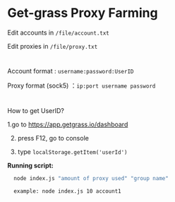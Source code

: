 # Get-grass Proxy Farming


Edit accounts in `/file/account.txt`

Edit proxies in `/file/proxy.txt`
#
Account format          : `username:password:UserID`

Proxy format (sock5)    ：`ip:port username password`
#
How to get UserID?

1.go to https://app.getgrass.io/dashboard

2. press F12, go to console
   
3. type `localStorage.getItem('userId')`

**Running script:**

```bash
  node index.js "amount of proxy used" "group name"
```
```bash
  example: node index.js 10 account1
```

